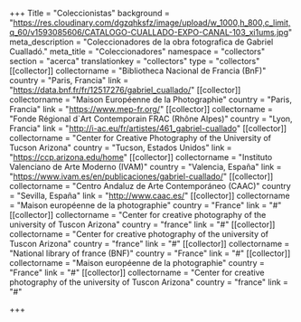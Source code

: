 +++
Title = "Coleccionistas"
background = "https://res.cloudinary.com/dgzqhksfz/image/upload/w_1000,h_800,c_limit,q_60/v1593085606/CATALOGO-CUALLADO-EXPO-CANAL-103_xi1ums.jpg"
meta_description = "Coleccionadores de la obra fotografica de Gabriel Cualladó."
meta_title = "Coleccionadores"
namespace = "collectors"
section = "acerca"
translationkey = "collectors"
type = "collectors"
[[collector]]
collectorname = "Bibliotheca Nacional de Francia (BnF)"
country = "Paris, Francia"
link = "https://data.bnf.fr/fr/12517276/gabriel_cuallado/"
[[collector]]
collectorname = "Maison Européenne de la Photographie"
country = "Paris, Francia"
link = "https://www.mep-fr.org/"
[[collector]]
collectorname = "Fonde Régional d`Art Contemporain FRAC (Rhône Alpes)"
country = "Lyon, Francia"
link = "http://i-ac.eu/fr/artistes/461_gabriel-cuallado"
[[collector]]
collectorname = "Center for Creative Photography of the University of Tucson Arizona"
country = "Tucson, Estados Unidos"
link = "https://ccp.arizona.edu/home"
[[collector]]
collectorname = "Instituto Valenciano de Arte Moderno (IVAM)"
country = "Valencia, España"
link = "https://www.ivam.es/en/publicaciones/gabriel-cuallado/"
[[collector]]
collectorname = "Centro Andaluz de Arte Contemporáneo (CAAC)"
country = "Sevilla, España"
link = "http://www.caac.es/"
[[collector]]
collectorname = "Maison européenne de la photographie"
country = "France"
link = "#"
[[collector]]
collectorname = "Center for creative photography of the university of Tuscon Arizona"
country = "france"
link = "#"
[[collector]]
collectorname = "Center for creative photography of the university of Tuscon Arizona"
country = "france"
link = "#"
[[collector]]
collectorname = "National library of france (BNF)"
country = "France"
link = "#"
[[collector]]
collectorname = "Maison européenne de la photographie"
country = "France"
link = "#"
[[collector]]
collectorname = "Center for creative photography of the university of Tuscon Arizona"
country = "france"
link = "#"

+++
